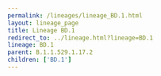 ```yaml
---
permalink: /lineages/lineage_BD.1.html
layout: lineage_page
title: Lineage BD.1
redirect_to: ../lineage.html?lineage=BD.1
lineage: BD.1
parent: B.1.1.529.1.17.2
children: ['BD.1']
---
```

